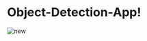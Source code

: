 # Object-Detection-App!


![new](https://user-images.githubusercontent.com/47464258/164947189-8655c683-3252-4c80-8a00-dcfc42ad2a61.png)
